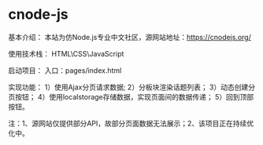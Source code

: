 # cnode-js

基本介绍：
本站为仿Node.js专业中文社区，源网站地址：https://cnodejs.org/

使用技术栈：
HTML\CSS\JavaScript

启动项目：
入口：pages/index.html

实现功能：
1）使用Ajax分页请求数据;
2）分板块渲染话题列表；
3）动态创建分页按钮；
4）使用localstorage存储数据，实现页面间的数据传递；
5）回到顶部按钮。

注：1、源网站仅提供部分API，故部分页面数据无法展示；2、该项目正在持续优化中。

